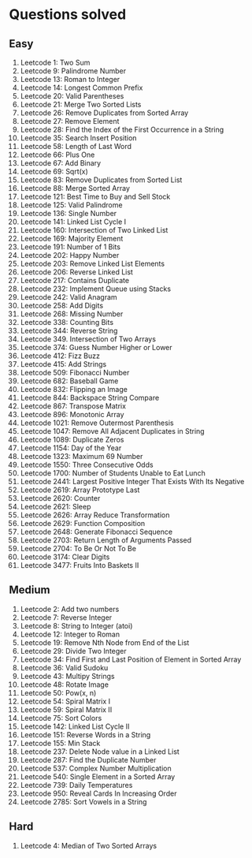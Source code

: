 # Questions solved

## Easy
1. Leetcode 1: Two Sum
2. Leetcode 9: Palindrome Number
3. Leetcode 13: Roman to Integer
4. Leetcode 14: Longest Common Prefix
5. Leetcode 20: Valid Parentheses
6. Leetcode 21: Merge Two Sorted Lists
7. Leetcode 26: Remove Duplicates from Sorted Array
8. Leetcode 27: Remove Element
9. Leetcode 28: Find the Index of the First Occurrence in a String
10. Leetcode 35: Search Insert Position
11. Leetcode 58: Length of Last Word
12. Leetcode 66: Plus One
13. Leetcode 67: Add Binary
14. Leetcode 69: Sqrt(x)
15. Leetcode 83: Remove Duplicates from Sorted List
16. Leetcode 88: Merge Sorted Array
17. Leetcode 121: Best Time to Buy and Sell Stock
18. Leetcode 125: Valid Palindrome
19. Leetcode 136: Single Number
20. Leetcode 141: Linked List Cycle I
21. Leetcode 160: Intersection of Two Linked List
22. Leetcode 169: Majority Element
23. Leetcode 191: Number of 1 Bits
24. Leetcode 202: Happy Number
25. Leetcode 203: Remove Linked List Elements
26. Leetcode 206: Reverse Linked List
27. Leetcode 217: Contains Duplicate
28. Leetcode 232: Implement Queue using Stacks
29. Leetcode 242: Valid Anagram
30. Leetcode 258: Add Digits
31. Leetcode 268: Missing Number
32. Leetcode 338: Counting Bits
33. Leetcode 344: Reverse String
34. Leetcode 349. Intersection of Two Arrays
35. Leetcode 374: Guess Number Higher or Lower
36. Leetcode 412: Fizz Buzz
37. Leetcode 415: Add Strings
38. Leetcode 509: Fibonacci Number
39. Leetcode 682: Baseball Game
40. Leetcode 832: Flipping an Image
41. Leetcode 844: Backspace String Compare
42. Leetcode 867: Transpose Matrix
43. Leetcode 896: Monotonic Array
44. Leetcode 1021: Remove Outermost Parenthesis
45. Leetcode 1047: Remove All Adjacent Duplicates in String
46. Leetcode 1089: Duplicate Zeros
47. Leetcode 1154: Day of the Year
48. Leetcode 1323: Maximum 69 Number
49. Leetcode 1550: Three Consecutive Odds
50. Leetcode 1700: Number of Students Unable to Eat Lunch
51. Leetcode 2441: Largest Positive Integer That Exists With Its Negative
52. Leetcode 2619: Array Prototype Last
53. Leetcode 2620: Counter
54. Leetcode 2621: Sleep
55. Leetcode 2626: Array Reduce Transformation
56. Leetcode 2629: Function Composition
57. Leetcode 2648: Generate Fibonacci Sequence
58. Leetcode 2703: Return Length of Arguments Passed
59. Leetcode 2704: To Be Or Not To Be
60. Leetcode 3174: Clear Digits
61. Leetcode 3477: Fruits Into Baskets II

## Medium
1. Leetcode 2: Add two numbers
2. Leetcode 7: Reverse Integer
3. Leetcode 8: String to Integer (atoi)
4. Leetcode 12: Integer to Roman
5. Leetcode 19: Remove Nth Node from End of the List
6. Leetcode 29: Divide Two Integer
7. Leetcode 34: Find First and Last Position of Element in Sorted Array
8. Leetcode 36: Valid Sudoku
9. Leetcode 43: Multipy Strings
10. Leetcode 48: Rotate Image
11. Leetcode 50: Pow(x, n)
12. Leetcode 54: Spiral Matrix I
13. Leetcode 59: Spiral Matrix II
14. Leetcode 75: Sort Colors
15. Leetcode 142: Linked List Cycle II
16. Leetcode 151: Reverse Words in a String
17. Leetcode 155: Min Stack
18. Leetcode 237: Delete Node value in a Linked List
19. Leetcode 287: Find the Duplicate Number
20. Leetcode 537: Complex Number Multiplication
21. Leetcode 540: Single Element in a Sorted Array
22. Leetcode 739: Daily Temperatures
23. Leetcode 950: Reveal Cards In Increasing Order
24. Leetcode 2785: Sort Vowels in a String

## Hard
1. Leetcode 4: Median of Two Sorted Arrays
